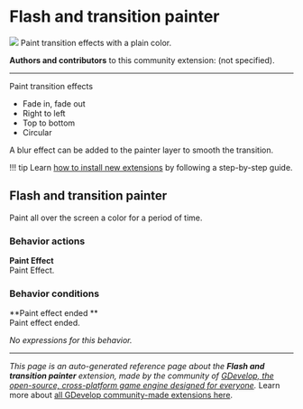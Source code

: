 # Flash and transition painter

<img src="https://resources.gdevelop-app.com/assets/Icons/movie-filter.svg" class="extension-icon"></img>
Paint transition effects with a plain color.

**Authors and contributors** to this community extension: (not specified).

---

Paint transition effects

- Fade in, fade out
- Right to left
- Top to bottom
- Circular

A blur effect can be added to the painter layer to smooth the transition.

!!! tip
    Learn [how to install new extensions](/gdevelop5/extensions/search) by following a step-by-step guide.



## Flash and transition painter 

Paint all over the screen a color for a period of time. 

### Behavior actions

**Paint Effect**  
Paint Effect.

### Behavior conditions

**Paint effect ended **  
Paint effect ended.

_No expressions for this behavior._



---

*This page is an auto-generated reference page about the **Flash and transition painter** extension, made by the community of [GDevelop, the open-source, cross-platform game engine designed for everyone](https://gdevelop.io/).* Learn more about [all GDevelop community-made extensions here](/gdevelop5/extensions).